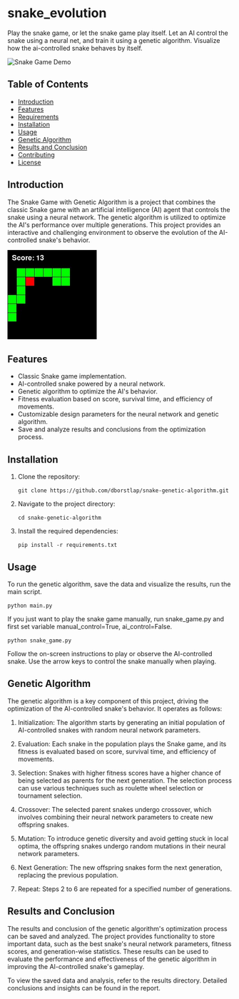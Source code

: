 # snake_evolution
Play the snake game, or let the snake game play itself. Let an AI control the snake using a neural net, and train it using a genetic algorithm. Visualize how the ai-controlled snake behaves by itself.


![Snake Game Demo](demo.gif) <!-- Replace this line with the path or link to your actual GIF -->

## Table of Contents

- [Introduction](#introduction)
- [Features](#features)
- [Requirements](#requirements)
- [Installation](#installation)
- [Usage](#usage)
- [Genetic Algorithm](#genetic-algorithm)
- [Results and Conclusion](#results-and-conclusion)
- [Contributing](#contributing)
- [License](#license)


## Introduction

The Snake Game with Genetic Algorithm is a project that combines the classic Snake game with an artificial intelligence (AI) agent that controls the snake using a neural network. The genetic algorithm is utilized to optimize the AI's performance over multiple generations. This project provides an interactive and challenging environment to observe the evolution of the AI-controlled snake's behavior.

![Snake Game Screenshot](figures/snake_game.jpg)

## Features

- Classic Snake game implementation.
- AI-controlled snake powered by a neural network.
- Genetic algorithm to optimize the AI's behavior.
- Fitness evaluation based on score, survival time, and efficiency of movements.
- Customizable design parameters for the neural network and genetic algorithm.
- Save and analyze results and conclusions from the optimization process.


## Installation

1. Clone the repository:
   ```shell
   git clone https://github.com/dborstlap/snake-genetic-algorithm.git
   ```

2. Navigate to the project directory:
   ```shell
   cd snake-genetic-algorithm
   ```

3. Install the required dependencies:
   ```shell
   pip install -r requirements.txt
   ```


## Usage

To run the genetic algorithm, save the data and visualize the results, run the main script.
   ```shell
   python main.py
   ```

If you just want to play the snake game manually, run snake_game.py and first set variable manual_control=True, ai_control=False.
   ```shell
   python snake_game.py
   ```

Follow the on-screen instructions to play or observe the AI-controlled snake. Use the arrow keys to control the snake manually when playing.



## Genetic Algorithm

The genetic algorithm is a key component of this project, driving the optimization of the AI-controlled snake's behavior. It operates as follows:

1. Initialization: The algorithm starts by generating an initial population of AI-controlled snakes with random neural network parameters.

2. Evaluation: Each snake in the population plays the Snake game, and its fitness is evaluated based on score, survival time, and efficiency of movements.

3. Selection: Snakes with higher fitness scores have a higher chance of being selected as parents for the next generation. The selection process can use various techniques such as roulette wheel selection or tournament selection.

4. Crossover: The selected parent snakes undergo crossover, which involves combining their neural network parameters to create new offspring snakes.

5. Mutation: To introduce genetic diversity and avoid getting stuck in local optima, the offspring snakes undergo random mutations in their neural network parameters.

6. Next Generation: The new offspring snakes form the next generation, replacing the previous population.

7. Repeat: Steps 2 to 6 are repeated for a specified number of generations.


## Results and Conclusion
The results and conclusion of the genetic algorithm's optimization process can be saved and analyzed. The project provides functionality to store important data, such as the best snake's neural network parameters, fitness scores, and generation-wise statistics. These results can be used to evaluate the performance and effectiveness of the genetic algorithm in improving the AI-controlled snake's gameplay.

To view the saved data and analysis, refer to the results directory. Detailed conclusions and insights can be found in the report.
















